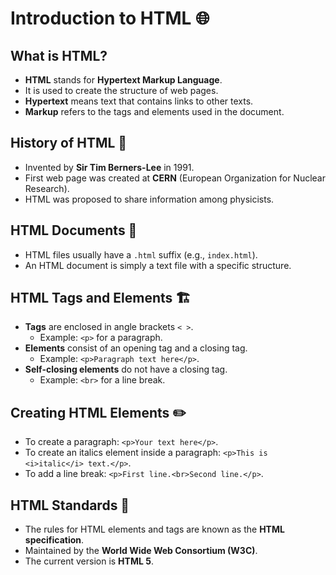# Introduction to HTML 🌐

## What is HTML?

- **HTML** stands for **Hypertext Markup Language**.
- It is used to create the structure of web pages.
- **Hypertext** means text that contains links to other texts.
- **Markup** refers to the tags and elements used in the document.

## History of HTML 📜

- Invented by **Sir Tim Berners-Lee** in 1991.
- First web page was created at **CERN** (European Organization for Nuclear Research).
- HTML was proposed to share information among physicists.

## HTML Documents 📄

- HTML files usually have a `.html` suffix (e.g., `index.html`).
- An HTML document is simply a text file with a specific structure.

## HTML Tags and Elements 🏗️

- **Tags** are enclosed in angle brackets `< >`.
  - Example: `<p>` for a paragraph.
- **Elements** consist of an opening tag and a closing tag.
  - Example: `<p>Paragraph text here</p>`.
- **Self-closing elements** do not have a closing tag.
  - Example: `<br>` for a line break.

## Creating HTML Elements ✏️

- To create a paragraph: `<p>Your text here</p>`.
- To create an italics element inside a paragraph: `<p>This is <i>italic</i> text.</p>`.
- To add a line break: `<p>First line.<br>Second line.</p>`.

## HTML Standards 📏

- The rules for HTML elements and tags are known as the **HTML specification**.
- Maintained by the **World Wide Web Consortium (W3C)**.
- The current version is **HTML 5**.
